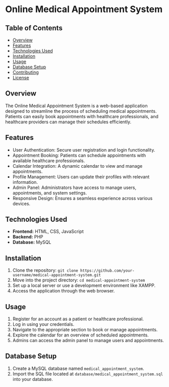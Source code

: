 # Online Medical Appointment System

## Table of Contents
- [Overview](#overview)
- [Features](#features)
- [Technologies Used](#technologies-used)
- [Installation](#installation)
- [Usage](#usage)
- [Database Setup](#database-setup)
- [Contributing](#contributing)
- [License](#license)

## Overview
The Online Medical Appointment System is a web-based application designed to streamline the process of scheduling medical appointments. Patients can easily book appointments with healthcare professionals, and healthcare providers can manage their schedules efficiently.

## Features
- User Authentication: Secure user registration and login functionality.
- Appointment Booking: Patients can schedule appointments with available healthcare professionals.
- Calendar Integration: A dynamic calendar to view and manage appointments.
- Profile Management: Users can update their profiles with relevant information.
- Admin Panel: Administrators have access to manage users, appointments, and system settings.
- Responsive Design: Ensures a seamless experience across various devices.

## Technologies Used
- **Frontend:** HTML, CSS, JavaScript
- **Backend:** PHP
- **Database:** MySQL

## Installation
1. Clone the repository: `git clone https://github.com/your-username/medical-appointment-system.git`
2. Move into the project directory: `cd medical-appointment-system`
3. Set up a local server or use a development environment like XAMPP.
4. Access the application through the web browser.

## Usage
1. Register for an account as a patient or healthcare professional.
2. Log in using your credentials.
3. Navigate to the appropriate section to book or manage appointments.
4. Explore the calendar for an overview of scheduled appointments.
5. Admins can access the admin panel to manage users and appointments.

## Database Setup
1. Create a MySQL database named `medical_appointment_system`.
2. Import the SQL file located at `database/medical_appointment_system.sql` into your database.


